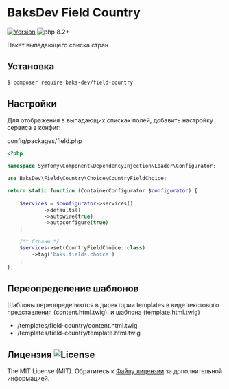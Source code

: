 # BaksDev Field Country 

[![Version](https://img.shields.io/badge/version-7.0.9-blue)](https://github.com/baks-dev/field-country/releases)
![php 8.2+](https://img.shields.io/badge/php-min%208.1-red.svg)

Пакет выпадающего списка стран

## Установка

``` bash
$ composer require baks-dev/field-country
```

## Настройки

Для отображения в выпадающих списках полей, добавить настройку сервиса в конфиг:

config/packages/field.php

``` php
<?php

namespace Symfony\Component\DependencyInjection\Loader\Configurator;

use BaksDev\Field\Country\Choice\CountryFieldChoice;

return static function (ContainerConfigurator $configurator) {
	
	$services = $configurator->services()
            ->defaults()
            ->autowire(true)
            ->autoconfigure(true)
	;

	/** Страны */
	$services->set(CountryFieldChoice::class)
		->tag('baks.fields.choice')
	;
};

```

## Переопределение шаблонов
Шаблоны переопределяются в директории templates в виде текстового представления (content.html.twig), и шаблона (template.html.twig)

- /templates/field-country/content.html.twig
- /templates/field-country/template.html.twig


## Лицензия ![License](https://img.shields.io/badge/MIT-green)

The MIT License (MIT). Обратитесь к [Файлу лицензии](LICENSE.md) за дополнительной информацией.
